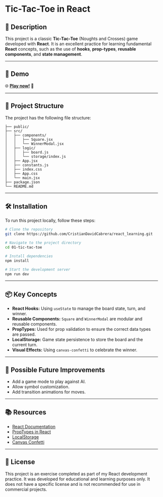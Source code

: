 
# Tic-Tac-Toe in React

## 🎲 Description
This project is a classic **Tic-Tac-Toe** (Noughts and Crosses) game developed with **React**. It is an excellent practice for learning fundamental **React** concepts, such as the use of **hooks**, **prop-types**, **reusable components**, and **state management**.

---

## 🚀 Demo  

🌐 **[Play now!](https://cristian-david-tic-tac-toe.netlify.app/)** 🚀

---

## 📁 Project Structure
The project has the following file structure:

```
├── public/
├── src/
│   ├── components/
│   │   ├── Square.jsx
│   │   └── WinnerModal.jsx
│   ├── logic/
│   │   ├── board.js
│   │   └── storage/index.js
│   ├── App.jsx
│   ├── constants.js
│   ├── index.css
│   ├── App.css
│   └── main.jsx
├── package.json
└── README.md
```

---

## 🛠️ Installation
To run this project locally, follow these steps:

```bash
# Clone the repository
git clone https://github.com/CristianDavidCabrera/react_learning.git

# Navigate to the project directory
cd 01-tic-tac-toe

# Install dependencies
npm install

# Start the development server
npm run dev
```

---

## 📦 Key Concepts
- **React Hooks:** Using `useState` to manage the board state, turn, and winner.
- **Reusable Components:** `Square` and `WinnerModal` are modular and reusable components.
- **PropTypes:** Used for prop validation to ensure the correct data types are passed.
- **LocalStorage:** Game state persistence to store the board and the current turn.
- **Visual Effects:** Using `canvas-confetti` to celebrate the winner.

---

## 🚧 Possible Future Improvements
- Add a game mode to play against AI.
- Allow symbol customization.
- Add transition animations for moves.

---

## 📚 Resources
- [React Documentation](https://react.dev)
- [PropTypes in React](https://reactjs.org/docs/typechecking-with-proptypes.html)
- [LocalStorage](https://developer.mozilla.org/en-US/docs/Web/API/Window/localStorage)
- [Canvas Confetti](https://www.npmjs.com/package/canvas-confetti)

---

## 📝 License
This project is an exercise completed as part of my React development practice. It was developed for educational and learning purposes only. It does not have a specific license and is not recommended for use in commercial projects.

